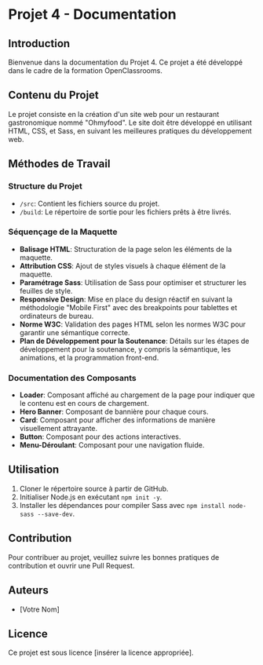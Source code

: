 # Projet 4 - Documentation

## Introduction
Bienvenue dans la documentation du Projet 4. Ce projet a été développé dans le cadre de la formation OpenClassrooms.

## Contenu du Projet
Le projet consiste en la création d'un site web pour un restaurant gastronomique nommé "Ohmyfood". Le site doit être développé en utilisant HTML, CSS, et Sass, en suivant les meilleures pratiques du développement web.

## Méthodes de Travail

### Structure du Projet
- `/src`: Contient les fichiers source du projet.
- `/build`: Le répertoire de sortie pour les fichiers prêts à être livrés.

### Séquençage de la Maquette
- **Balisage HTML**: Structuration de la page selon les éléments de la maquette.
- **Attribution CSS**: Ajout de styles visuels à chaque élément de la maquette.
- **Paramétrage Sass**: Utilisation de Sass pour optimiser et structurer les feuilles de style.
- **Responsive Design**: Mise en place du design réactif en suivant la méthodologie "Mobile First" avec des breakpoints pour tablettes et ordinateurs de bureau.
- **Norme W3C**: Validation des pages HTML selon les normes W3C pour garantir une sémantique correcte.
- **Plan de Développement pour la Soutenance**: Détails sur les étapes de développement pour la soutenance, y compris la sémantique, les animations, et la programmation front-end.

### Documentation des Composants
- **Loader**: Composant affiché au chargement de la page pour indiquer que le contenu est en cours de chargement.
- **Hero Banner**: Composant de bannière pour chaque cours.
- **Card**: Composant pour afficher des informations de manière visuellement attrayante.
- **Button**: Composant pour des actions interactives.
- **Menu-Déroulant**: Composant pour une navigation fluide.

## Utilisation
1. Cloner le répertoire source à partir de GitHub.
2. Initialiser Node.js en exécutant `npm init -y`.
3. Installer les dépendances pour compiler Sass avec `npm install node-sass --save-dev`.

## Contribution
Pour contribuer au projet, veuillez suivre les bonnes pratiques de contribution et ouvrir une Pull Request.

## Auteurs
- [Votre Nom]

## Licence
Ce projet est sous licence [insérer la licence appropriée].
